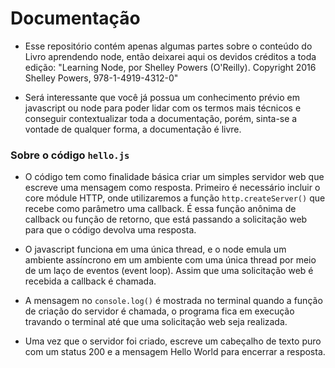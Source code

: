 # Documentação

- Esse repositório contém apenas algumas partes sobre o conteúdo do Livro aprendendo node, então deixarei aqui os devidos créditos a toda edição: "Learning Node, por Shelley Powers (O'Reilly). Copyright 2016 Shelley Powers, 978-1-4919-4312-0"

- Será interessante que você já possua um conhecimento prévio em javascript ou node para poder lidar com os termos mais técnicos e conseguir contextualizar toda a documentação, porém, sinta-se a vontade de qualquer forma, a documentação é livre.

### Sobre o código `hello.js`

- O código tem como finalidade básica criar um simples servidor web que escreve uma mensagem como resposta. Primeiro é necessário incluir o core módule HTTP, onde utilizaremos a função `http.createServer()` que recebe como parâmetro uma callback. É essa função anônima de callback ou função de retorno, que está passando a solicitação web para que o código devolva uma resposta.

- O javascript funciona em uma única thread, e o node emula um ambiente assíncrono em um ambiente com uma única thread por meio de um laço de eventos (event loop). Assim que uma solicitação web é recebida a callback é chamada.

- A mensagem no `console.log()` é mostrada no terminal quando a função de criação do servidor é chamada, o programa fica em execução travando o terminal até que uma solicitação web seja realizada.

- Uma vez que o servidor foi criado, escreve um cabeçalho de texto puro com um status 200 e a mensagem Hello World para encerrar a resposta.